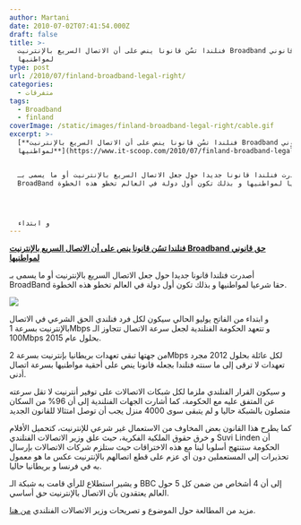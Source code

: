 ```yaml
---
author: Martani
date: 2010-07-02T07:41:54.000Z
draft: false
title: >-
  فنلندا تسُن قانونا ينص على أن الاتصال السريع بالإنترنيت Broadband حق قانوني
  لمواطنيها
type: post
url: /2010/07/finland-broadband-legal-right/
categories:
  - متفرقات
tags:
  - Broadband
  - finland
coverImage: /static/images/finland-broadband-legal-right/cable.gif
excerpt: >-
  [**فنلندا تسُن قانونا ينص على أن الاتصال السريع بالإنترنيت Broadband حق قانوني
  لمواطنيها**](https://www.it-scoop.com/2010/07/finland-broadband-legal-right/)


  أصدرت فنلندا قانونا جديدا حول جعل الاتصال السريع بالإنترنيت أو ما يسمى بـ
  BroadBand حقا شرعيا لمواطنيها و بذلك تكون أول دولة في العالم تخطو هذه الخطوة.




  و ابتداء
---
```

[**فنلندا تسُن قانونا ينص على أن الاتصال السريع بالإنترنيت Broadband حق قانوني لمواطنيها**](https://www.it-scoop.com/2010/07/finland-broadband-legal-right/)

أصدرت فنلندا قانونا جديدا حول جعل الاتصال السريع بالإنترنيت أو ما يسمى بـ BroadBand حقا شرعيا لمواطنيها و بذلك تكون أول دولة في العالم تخطو هذه الخطوة.

![](/static/images/finland-broadband-legal-right/cable.gif)

و ابتداء من الفاتح يوليو الحالي سيكون لكل فرد فنلندي الحق الشرعي في الاتصال بالإنترنيت بسرعة 1Mbps و تتعهد الحكومة الفنلندية لجعل سرعة الاتصال تتجاوز الـ 100Mbps بحلول عام 2015.

من جهتها تبقى تعهدات بريطانيا بإنترنيت بسرعة 2Mbps لكل عائلة بحلول 2012 مجرد تعهدات لا ترقى إلى ما سنته فنلندا بجعله قانونا ينص على أحقية مواطنيها بسرعة اتصال أدنى.

و سيكون القرار الفنلندي ملزما لكل شبكات الاتصالات على توفير أنترنيت لا تقل سرعته عن المتفق عليه مع الحكومة، كما أشارت الجهات الفنلندية إلى أن 96% من السكان متصلون بالشبكة حاليا و لم يتبقى سوى 4000 منزل يجب أن توصل امتثالا للقانون الجديد

كما يطرح هذا القانون بعض المخاوف من الاستعمال غير شرعي للإنترنيت، كتحميل الأفلام و خرق حقوق الملكية الفكرية، حيث علق وزير الاتصالات الفنلندي Suvi Linden أن الحكومة ستنتهج أسلوبا لينا مع هذه الاختراقات حيث ستلزم شركات الاتصالات بإرسال تحذيرات إلى المستعملين دون أي عزم على قطع اتصالهم بالإنترنيت عكس ما هو معمول به في فرنسا و بريطانيا حاليا.

و يشير استطلاع للرأي قامت به شبكة الـ BBC إلى أن 4 أشخاص من ضمن كل 5 حول العالم يعتقدون بأن الاتصال بالإنترنيت حق أساسي.

مزيد من المطالعة حول الموضوع و تصريحات وزير الاتصالات الفنلندي [من هنا](http://news.bbc.co.uk/2/hi/technology/10461048.stm).
